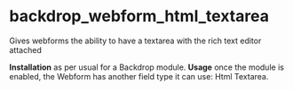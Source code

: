 # backdrop_webform_html_textarea
Gives webforms the ability to have a textarea with the rich text editor attached

**Installation** as per usual for a Backdrop module.
**Usage** once the module is enabled, the Webform has another field type it can use: Html Textarea.
